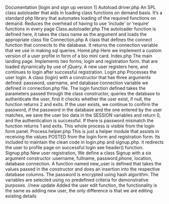 Documentation [login and sign up version 1]
Autoload.driver.php
An SPL class autoloader that aids in loading class functions on demand basis. It’s a standard php library that automates loading of the required functions on demand. Reduces the overhead of having to use ‘include’ or ‘require’ functions in every page
Class.autoloader.php
The autoloader function is defined here, it takes the class name as the argument and loads the appropriate class file
Connection.php
A class that defines the connect function that connects to the database. It returns the connection variable that we use in making sql queries.
Home.php
Here we implement a custom version of a user profile in form of a bio mini card.
Index.php
The main landing page. Implements two forms; login and registration form. that are loaded dynamically by use of jQuery. A new user registers here, and continues to login after successful registration.
Login.php
Processes the user login. A class (login) with a constructor that has three arguments defined: password, username, and database connection variable we defined in connection.php file.
The login function defined takes the parameters passed through the class constructor, queries the database to authenticate the user, first it checks whether the user exist, if null, the function returns 2 and exits. If the user exists, we continue to confirm the password, if the password in the database and the one entered by the user matches, we save the user bio data in the SESSION variables and return 0, and the authentication is successful. If there is password mismatch the function returns 1 and exits. This whole process is visible from the login form panel.
Process.helper.php
This is just a helper module that assists in receiving the values POSTED from the login form and registration form. Its included to maintain the clean code in login.php and signup.php. it redirects the user to profile page on successful login see header() function.
Signup.php
New user registration, We define a class Signup with a six argument constructor :username, fullname, password,phone, location, database connection. A function named new_user is defined
that takes the values passed in the constructor and does an insertion into the respective database columns. The password is encrypted using hash algorithm. The variables are selected using no predefined criteria for demonstrative purposes.
//new update
Added the user edit function, the functionality is the same as adding new user, the only difference is that we are editing existing details
